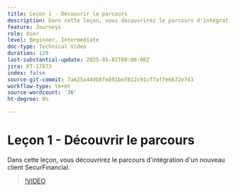 ```yaml
---
title: Leçon 1 - Découvrir le parcours
description: Dans cette leçon, vous découvrirez le parcours d'intégration d'un nouveau client SecurFinancial.
feature: Journeys
role: User
level: Beginner, Intermediate
doc-type: Technical Video
duration: 129
last-substantial-update: 2025-05-01T00:00:00Z
jira: KT-17873
index: false
source-git-commit: 7a625a44db8fe891bef812c91cf7affe6672e743
workflow-type: tm+mt
source-wordcount: '36'
ht-degree: 0%

---
```



# Leçon 1 - Découvrir le parcours

Dans cette leçon, vous découvrirez le parcours d&#39;intégration d&#39;un nouveau client SecurFinancial.

>[!VIDEO](https://video.tv.adobe.com/v/3457827/?learn=on&enablevpops)
